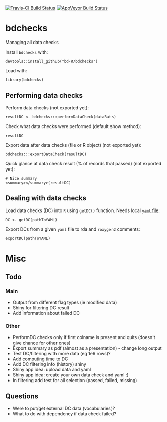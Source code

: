 [![Travis-CI Build Status](https://travis-ci.org/bd-R/bdchecks.svg?branch=master?style=flat-square&label=Travis+CI)](https://travis-ci.org/bd-R/bdchecks) 
[![AppVeyor Build Status](https://ci.appveyor.com/api/projects/status/github/bd-R/bdchecks?branch=master&svg=true)](https://ci.appveyor.com/project/bd-R/bdchecks)

# bdchecks
Managing all data checks

Install `bdchecks` with: 

    devtools::install_github("bd-R/bdchecks")

Load with:
    
    library(bdchecks)


## Performing data checks

Perform data checks (not exported yet):

    resultDC <- bdchecks:::performDataCheck(dataBats)

Check what data checks were performed (default show method):

    resultDC

Export data after data checks (file or R object) (not exported yet):  

    bdchecks:::exportDataCheck(resultDC)

Quick glance at data check result (% of records that passed) (not exported yet):  

    # Nice summary
    <summary></summary>(resultDC)


## Dealing with data checks

Load data checks (DC) into `R` using `getDC()` function. Needs local [`yaml` file](http://raw.githubusercontent.com/bd-R/bdchecks/master/data/DCtest.yaml):

    DC <- getDC(pathToYAML)

Export DCs from a given `yaml` file to rda and `roxygen2` comments:

    exportDC(pathToYAML)

# Misc

## Todo

### Main
- Output from different flag types (ie modified data)  
- Shiny for filtering DC result  
- Add information about failed DC  

### Other
- PerformDC checks only if first colname is present and quits (doesn't give chance for other ones)   
- Export summary as pdf (almost as a presentation) - change long output  
- Test DC/filtering with more data (eg 1e6 rows)?   
- Add computing time to DC  
- Add DC filtering info (history) shiny     
- Shiny app idea: upload data and yaml   
- Shiny app idea: create your own data check and yaml :)  
- In filtering add test for all selection (passed, failed, missing)  

## Questions
- Were to put/get external DC data (vocabularies)?   
- What to do with dependency if data check failed?  